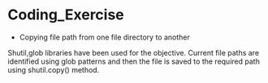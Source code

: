 # Coding_Exercise

 - Copying file path from one file directory to another

Shutil,glob libraries have been used for the objective. Current file paths are identified using glob patterns and then the file is saved to the required path using shutil.copy() method.
